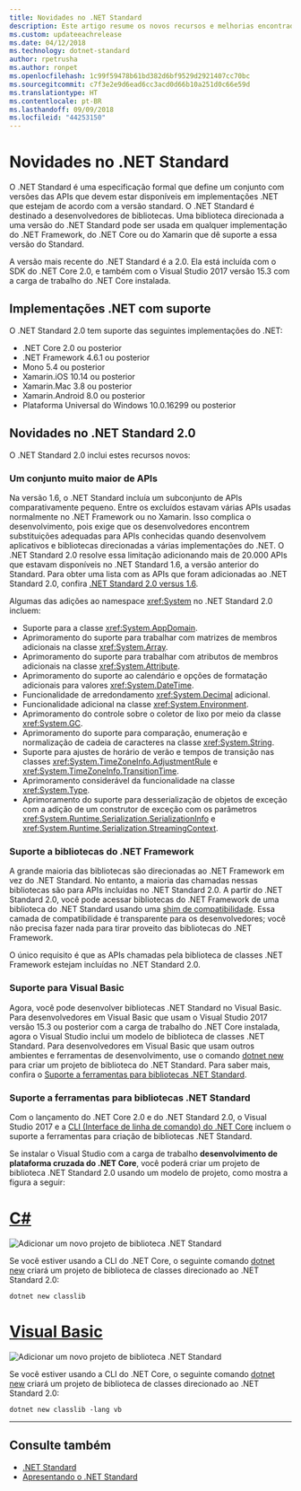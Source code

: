 ```yaml
---
title: Novidades no .NET Standard
description: Este artigo resume os novos recursos e melhorias encontrados em cada nova versão do .NET Standard.
ms.custom: updateeachrelease
ms.date: 04/12/2018
ms.technology: dotnet-standard
author: rpetrusha
ms.author: ronpet
ms.openlocfilehash: 1c99f59478b61bd382d6bf9529d2921407cc70bc
ms.sourcegitcommit: c7f3e2e9d6ead6cc3acd0d66b10a251d0c66e59d
ms.translationtype: HT
ms.contentlocale: pt-BR
ms.lasthandoff: 09/09/2018
ms.locfileid: "44253150"
---
```

# <a name="whats-new-in-the-net-standard"></a>Novidades no .NET Standard

O .NET Standard é uma especificação formal que define um conjunto com versões das APIs que devem estar disponíveis em implementações .NET que estejam de acordo com a versão standard. O .NET Standard é destinado a desenvolvedores de bibliotecas. Uma biblioteca direcionada a uma versão do .NET Standard pode ser usada em qualquer implementação do .NET Framework, do .NET Core ou do Xamarin que dê suporte a essa versão do Standard.

A versão mais recente do .NET Standard é a 2.0. Ela está incluída com o SDK do .NET Core 2.0, e também com o Visual Studio 2017 versão 15.3 com a carga de trabalho do .NET Core instalada.

## <a name="supported-net-implementations"></a>Implementações .NET com suporte

O .NET Standard 2.0 tem suporte das seguintes implementações do .NET:

- .NET Core 2.0 ou posterior
- .NET Framework 4.6.1 ou posterior
- Mono 5.4 ou posterior
- Xamarin.iOS 10.14 ou posterior
- Xamarin.Mac 3.8 ou posterior
- Xamarin.Android 8.0 ou posterior
- Plataforma Universal do Windows 10.0.16299 ou posterior

## <a name="whats-new-in-the-net-standard-20"></a>Novidades no .NET Standard 2.0

O .NET Standard 2.0 inclui estes recursos novos:

### <a name="a-vastly-expanded-set-of-apis"></a>Um conjunto muito maior de APIs

Na versão 1.6, o .NET Standard incluía um subconjunto de APIs comparativamente pequeno. Entre os excluídos estavam várias APIs usadas normalmente no .NET Framework ou no Xamarin. Isso complica o desenvolvimento, pois exige que os desenvolvedores encontrem substituições adequadas para APIs conhecidas quando desenvolvem aplicativos e bibliotecas direcionadas a várias implementações do .NET. O .NET Standard 2.0 resolve essa limitação adicionando mais de 20.000 APIs que estavam disponíveis no .NET Standard 1.6, a versão anterior do Standard. Para obter uma lista com as APIs que foram adicionadas ao .NET Standard 2.0, confira [.NET Standard 2.0 versus 1.6](https://raw.githubusercontent.com/dotnet/standard/master/docs/versions/netstandard2.0_diff.md).

Algumas das adições ao namespace <xref:System> no .NET Standard 2.0 incluem:

- Suporte para a classe <xref:System.AppDomain>.
- Aprimoramento do suporte para trabalhar com matrizes de membros adicionais na classe <xref:System.Array>.
- Aprimoramento do suporte para trabalhar com atributos de membros adicionais na classe <xref:System.Attribute>.
- Aprimoramento do suporte ao calendário e opções de formatação adicionais para valores <xref:System.DateTime>.
- Funcionalidade de arredondamento <xref:System.Decimal> adicional.
- Funcionalidade adicional na classe <xref:System.Environment>.
- Aprimoramento do controle sobre o coletor de lixo por meio da classe <xref:System.GC>.
- Aprimoramento do suporte para comparação, enumeração e normalização de cadeia de caracteres na classe <xref:System.String>.
- Suporte para ajustes de horário de verão e tempos de transição nas classes <xref:System.TimeZoneInfo.AdjustmentRule> e <xref:System.TimeZoneInfo.TransitionTime>.
- Aprimoramento considerável da funcionalidade na classe <xref:System.Type>.
- Aprimoramento do suporte para desserialização de objetos de exceção com a adição de um construtor de exceção com os parâmetros <xref:System.Runtime.Serialization.SerializationInfo> e <xref:System.Runtime.Serialization.StreamingContext>.

### <a name="support-for-net-framework-libraries"></a>Suporte a bibliotecas do .NET Framework

A grande maioria das bibliotecas são direcionadas ao .NET Framework em vez do .NET Standard. No entanto, a maioria das chamadas nessas bibliotecas são para APIs incluídas no .NET Standard 2.0. A partir do .NET Standard 2.0, você pode acessar bibliotecas do .NET Framework de uma biblioteca do .NET Standard usando uma [shim de compatibilidade](https://github.com/dotnet/standard/blob/master/docs/planning/netstandard-20/README.md#assembly-unification). Essa camada de compatibilidade é transparente para os desenvolvedores; você não precisa fazer nada para tirar proveito das bibliotecas do .NET Framework.

O único requisito é que as APIs chamadas pela biblioteca de classes .NET Framework estejam incluídas no .NET Standard 2.0.

### <a name="support-for-visual-basic"></a>Suporte para Visual Basic

Agora, você pode desenvolver bibliotecas .NET Standard no Visual Basic. Para desenvolvedores em Visual Basic que usam o Visual Studio 2017 versão 15.3 ou posterior com a carga de trabalho do .NET Core instalada, agora o Visual Studio inclui um modelo de biblioteca de classes .NET Standard. Para desenvolvedores em Visual Basic que usam outros ambientes e ferramentas de desenvolvimento, use o comando [dotnet new](../../core/tools/dotnet-new.md) para criar um projeto de biblioteca do .NET Standard. Para saber mais, confira o [Suporte a ferramentas para bibliotecas .NET Standard](#tooling-support-for-net-standard-libraries).

### <a name="tooling-support-for-net-standard-libraries"></a>Suporte a ferramentas para bibliotecas .NET Standard

Com o lançamento do .NET Core 2.0 e do .NET Standard 2.0, o Visual Studio 2017 e a [CLI (Interface de linha de comando) do .NET Core](../../core/tools/index.md) incluem o suporte a ferramentas para criação de bibliotecas .NET Standard.

Se instalar o Visual Studio com a carga de trabalho **desenvolvimento de plataforma cruzada do .NET Core**, você poderá criar um projeto de biblioteca .NET Standard 2.0 usando um modelo de projeto, como mostra a figura a seguir:

# <a name="ctabcsharp"></a>[C#](#tab/csharp)

![Adicionar um novo projeto de biblioteca .NET Standard](./media/std-project-cs.png)

Se você estiver usando a CLI do .NET Core, o seguinte comando [dotnet new](../../core/tools/dotnet-new.md) criará um projeto de biblioteca de classes direcionado ao .NET Standard 2.0:

```
dotnet new classlib
```

# <a name="visual-basictabvb"></a>[Visual Basic](#tab/vb)

![Adicionar um novo projeto de biblioteca .NET Standard](./media/std-project-vb.png)

Se você estiver usando a CLI do .NET Core, o seguinte comando [dotnet new](../../core/tools/dotnet-new.md) criará um projeto de biblioteca de classes direcionado ao .NET Standard 2.0:

```
dotnet new classlib -lang vb
```

---

## <a name="see-also"></a>Consulte também

- [.NET Standard](../net-standard.md)  
- [Apresentando o .NET Standard](https://blogs.msdn.microsoft.com/dotnet/2016/09/26/introducing-net-standard/)
